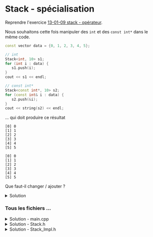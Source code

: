 # Stack - spécialisation

Reprendre l'exercice [13-01-09 stack - opérateur](13-01-09%20-%20stack_G%20-%20operateur.md).

Nous souhaitons cette fois manipuler des `int` et des `const int*` dans le même code.

~~~cpp
const vector data = {0, 1, 2, 3, 4, 5};

// int
Stack<int, 10> s1;
for (int i : data) {
   s1.push(i);
}
cout << s1 << endl;

// const int*
Stack<const int*, 10> s2;
for (const int& i : data) {
   s2.push(&i);
}
cout << string(s2) << endl;
~~~

... qui doit produire ce résultat

~~~
[0] 0
[1] 1
[2] 2
[3] 3
[4] 4
[5] 5

[0] 0
[1] 1
[2] 2
[3] 3
[4] 4
[5] 5
~~~

Que faut-il changer / ajouter ?

<details>
<summary>Solution</summary>

⚠️ la spécialisation partielle d'une méthode d'une classe générique n'est pas possible en C++

Ajouter une spécialisation de l'`operator std::string()` dans l'implémentation.<br>
Cette solution n'est pas satisfaisant dans la mesure où ce sera toujours pour `10` x `const int*`

~~~cpp
template <>
Stack<const int*, 10>::operator std::string() const {
   std::string result;
   for (size_t i=0; i<this->size(); ++i)
      result += "[" + std::to_string(i) + "] " + std::to_string(*this->data[i]) + '\n';
   return result;
}
~~~

</details>

### Tous les fichiers ...

<details>
<summary>Solution - main.cpp</summary>

~~~cpp
#include <cstdlib>
#include <iostream>

#include "Stack.h"

using namespace std;

int main() {

   const vector data = {0, 1, 2, 3, 4, 5};

   // int
   Stack<int, 10> s1;
   for (int i : data) {
      s1.push(i);
   }
   cout << s1 << endl;

   // const int*
   Stack<const int*, 10> s2;
   for (const int& i : data) {
      s2.push(&i);
   }
   cout << string(s2) << endl;


   return EXIT_SUCCESS;
}
~~~

</details>

<details>
<summary>Solution - Stack.h</summary>

~~~cpp
#ifndef STACK_H
#define STACK_H

#include <array>
#include <string>

//---------------------------------------------------------
template <typename T, int n=100>
class Stack;

//---------------------------------------------------------
template <typename T, int n>
std::ostream& operator<< (std::ostream& os, const Stack<T, n>& s);

//---------------------------------------------------------
template <typename T, int n>
class Stack {

friend std::ostream& operator<< <>(std::ostream& os, const Stack<T, n>& s);

public:
   Stack () = default;
   Stack (const Stack& s);
   bool   push(const T&  v);
   bool   pop();
   bool   top(T& v)  const;
   bool   full()     const;
   bool   empty()    const;
   size_t size()     const;

   bool operator== (const Stack<T, n>& other) const;
   explicit operator std::string() const;

private:
   size_t index  = 0;
   std::array<T, n> data;
};

#include "Stack_Impl.h"

#endif //STACK_H
~~~

</details>

<details>
<summary>Solution - Stack_Impl.h</summary>

~~~cpp
#ifndef STACK_IMPL_H
#define STACK_IMPL_H

#include <iostream>

//---------------------------------------------------------
// friends
//---------------------------------------------------------
template <typename T, int n>
std::ostream& operator<< (std::ostream& os, const Stack<T, n>& s) {
   return os << std::string(s);
}

//---------------------------------------------------------
// class Stack
//---------------------------------------------------------
template <typename T, int n>
Stack<T, n>::Stack (const Stack& s) {
   this->index = s.index;
   this->data  = s.data;
}

//---------------------------------------------------------
template <typename T, int n>
bool Stack<T, n>::push(const T& v) {
   if (this->full())
      return false;
   this->data[this->index] = v;
   ++this->index;
   return true;
}

//---------------------------------------------------------
template <typename T, int n>
bool Stack<T, n>::pop() {
   if (this->empty())
      return false;
   --this->index;
   return true;
}

//---------------------------------------------------------
template <typename T, int n>
bool Stack<T, n>::top(T& v) const {
   if (this->empty())
      return false;
   v = this->data[this->index - 1];
   return true;
}

//---------------------------------------------------------
template <typename T, int n>
bool Stack<T, n>::full() const {
   return this->index == this->data.size();
}

//---------------------------------------------------------
template <typename T, int n>
bool Stack<T, n>::empty() const {
   return this->index == 0;
}

//---------------------------------------------------------
template <typename T, int n>
size_t Stack<T, n>::size() const {
   return this->index;
}

//---------------------------------------------------------
template <typename T, int n>
bool Stack<T, n>::operator== (const Stack<T, n>& other) const {
   return std::equal(this->data.begin(), this->data.end(), other.data.begin());
}

//---------------------------------------------------------
template <typename T, int n>
Stack<T, n>::operator std::string() const {
   std::string result;
   for (size_t i=0; i<this->size(); ++i)
      result += "[" + std::to_string(i) + "] " + std::to_string(this->data[i]) + '\n';
   return result;
}

//---------------------------------------------------------
template <>
Stack<const int*, 10>::operator std::string() const {
   std::string result;
   for (size_t i=0; i<this->size(); ++i)
      result += "[" + std::to_string(i) + "] " + std::to_string(*this->data[i]) + '\n';
   return result;
}

#endif //STACK_IMPL_H
~~~

</details>

